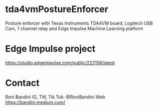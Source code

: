 # tda4vmPostureEnforcer
Posture enforcer with Texas Instruments TDA4VM board, Logitech USB Cam, 1 channel relay and Edge Impulse Machine Learning platform

# Edge Impulse project
https://studio.edgeimpulse.com/public/222158/latest

# Contact
Roni Bandini
IG, TW, Tik Tok: @RoniBandini
Web https://bandini.medium.com/

